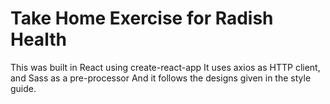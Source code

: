 # Take Home Exercise for Radish Health

This was built in React using create-react-app 
It uses axios as HTTP client, and Sass as a pre-processor
And it follows the designs given in the style guide. 